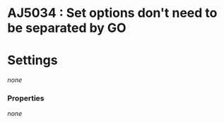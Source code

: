 # AJ5034 : Set options don't need to be separated by GO



# Settings

*none*

### Properties

*none*
